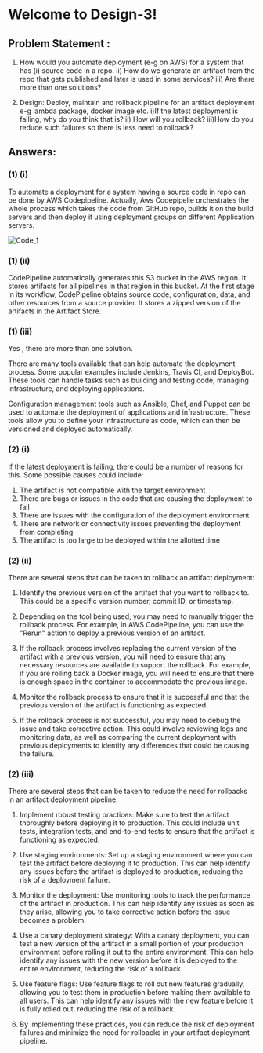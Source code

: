
# Welcome to Design-3!

## Problem Statement :
 1) How would you automate deployment (e-g on AWS) for a system that has 
  (i)  source code in a repo.
  ii)  How do we generate an artifact from the repo that gets published and later is used in some services?
  iii) Are there more than one solutions?

 2) Design: Deploy, maintain and rollback pipeline for an artifact deployment e-g lambda package, docker image etc.
       i)If the latest deployment is failing, why do you think that is?
       ii) How will you rollback?
       iii)How do you reduce such failures so there is less need to rollback?

## Answers:

### (1) (i)
To automate a deployment for a system having a source code in repo can be done by AWS Codepipeline. Actually, Aws Codepipelie orchestrates the whole process which takes the code from GitHub repo, builds it on the build servers and then deploy it using deployment groups on different Application servers.

![Code_1](https://user-images.githubusercontent.com/112099093/207010694-779dee39-1424-4502-b61b-89c7a8842528.png)

### (1) (ii)
CodePipeline automatically generates this S3 bucket in the AWS region. It stores artifacts for all pipelines in that region in this bucket.
At the first stage in its workflow, CodePipeline obtains source code, configuration, data, and other resources from a source provider.
It stores a zipped version of the artifacts in the Artifact Store.

### (1) (iii)

Yes , there are more than one solution.

There are many tools available that can help automate the deployment process. Some popular examples include Jenkins, Travis CI, and DeployBot. These tools can handle tasks such as building and testing code, managing infrastructure, and deploying applications.

Configuration management tools such as Ansible, Chef, and Puppet can be used to automate the deployment of applications and infrastructure. These tools allow you to define your infrastructure as code, which can then be versioned and deployed automatically.


### (2) (i)
If the latest deployment is failing, there could be a number of reasons for this. Some possible causes could include:

1) The artifact is not compatible with the target environment
2) There are bugs or issues in the code that are causing the deployment to fail
3) There are issues with the configuration of the deployment environment
4) There are network or connectivity issues preventing the deployment from completing
5) The artifact is too large to be deployed within the allotted time

### (2) (ii)

There are several steps that can be taken to rollback an artifact deployment:

1) Identify the previous version of the artifact that you want to rollback to. This could be a specific version number, commit ID, or timestamp.

2) Depending on the tool being used, you may need to manually trigger the rollback process. For example, in AWS CodePipeline, you can use the "Rerun" action to deploy a previous version of an artifact.

3) If the rollback process involves replacing the current version of the artifact with a previous version, you will need to ensure that any necessary resources are available to support the rollback. For example, if you are rolling back a Docker image, you will need to ensure that there is enough space in the container to accommodate the previous image.

4) Monitor the rollback process to ensure that it is successful and that the previous version of the artifact is functioning as expected.

5) If the rollback process is not successful, you may need to debug the issue and take corrective action. This could involve reviewing logs and monitoring data, as well as comparing the current deployment with previous deployments to identify any differences that could be causing the failure.

### (2) (iii)

There are several steps that can be taken to reduce the need for rollbacks in an artifact deployment pipeline:

1) Implement robust testing practices: Make sure to test the artifact thoroughly before deploying it to production. This could include unit tests, integration tests, and end-to-end tests to ensure that the artifact is functioning as expected.

2) Use staging environments: Set up a staging environment where you can test the artifact before deploying it to production. This can help identify any issues before the artifact is deployed to production, reducing the risk of a deployment failure.

3) Monitor the deployment: Use monitoring tools to track the performance of the artifact in production. This can help identify any issues as soon as they arise, allowing you to take corrective action before the issue becomes a problem.

4) Use a canary deployment strategy: With a canary deployment, you can test a new version of the artifact in a small portion of your production environment before rolling it out to the entire environment. This can help identify any issues with the new version before it is deployed to the entire environment, reducing the risk of a rollback.

5) Use feature flags: Use feature flags to roll out new features gradually, allowing you to test them in production before making them available to all users. This can help identify any issues with the new feature before it is fully rolled out, reducing the risk of a rollback.

6) By implementing these practices, you can reduce the risk of deployment failures and minimize the need for rollbacks in your artifact deployment pipeline.


